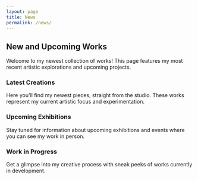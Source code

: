 ```yaml
---
layout: page
title: News
permalink: /news/
---
```


## New and Upcoming Works

Welcome to my newest collection of works! This page features my most recent artistic explorations and upcoming projects.

### Latest Creations

Here you'll find my newest pieces, straight from the studio. These works represent my current artistic focus and experimentation.

### Upcoming Exhibitions

Stay tuned for information about upcoming exhibitions and events where you can see my work in person.

### Work in Progress

Get a glimpse into my creative process with sneak peeks of works currently in development.
